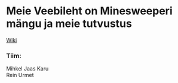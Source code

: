 # Meie Veebileht on Minesweeperi mängu ja meie tutvustus 
[Wiki](../../wiki)  
### Tiim:
Mihkel Jaas Karu  
Rein Urmet  
